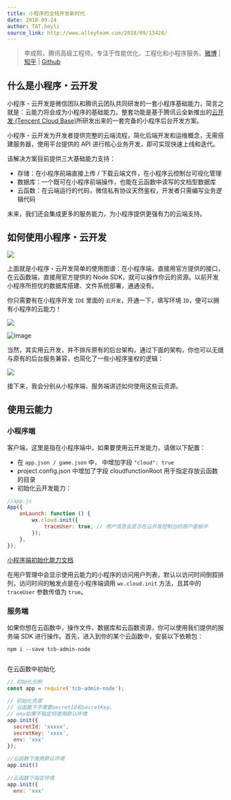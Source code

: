 ```yaml
---
title: 小程序的全栈开发新时代
date: 2018-09-24
author: TAT.heyli
source_link: http://www.alloyteam.com/2018/09/13428/
---
```


<!-- {% raw %} - for jekyll -->

> 李成熙，腾讯高级工程师。专注于性能优化、工程化和小程序服务。[微博](https://weibo.com/leehkfs/) \| [知乎](https://www.zhihu.com/people/leehey/) \| [Github](https://github.com/lcxfs1991)

## 什么是小程序・云开发

小程序・云开发是微信团队和腾讯云团队共同研发的一套小程序基础能力，简言之就是：云能力将会成为小程序的基础能力。整套功能是基于腾讯云全新推出的[云开发 (Tencent Cloud Base)](https://cloud.tencent.com/product/tcb)所研发出来的一套完备的小程序后台开发方案。

小程序・云开发为开发者提供完整的云端流程，简化后端开发和运维概念，无需搭建服务器，使用平台提供的 API 进行核心业务开发，即可实现快速上线和迭代。

该解决方案目前提供三大基础能力支持：

-   存储：在小程序前端直接上传 / 下载云端文件，在小程序云控制台可视化管理
-   数据库：一个既可在小程序前端操作，也能在云函数中读写的文档型数据库
-   云函数：在云端运行的代码，微信私有协议天然鉴权，开发者只需编写业务逻辑代码

未来，我们还会集成更多的服务能力，为小程序提供更强有力的云端支持。

## 如何使用小程序・云开发

![](https://ask.qcloudimg.com/draft/1011618/v0cgtzsdav.png)

上面就是小程序・云开发简单的使用图谱：在小程序端，直接用官方提供的接口，在云函数端，直接用官方提供的 Node SDK，就可以操作你云的资源。以前开发小程序所担忧的数据库搭建、文件系统部署，通通没有。

你只需要有在小程序开发 `IDE` 里面的 `云开发`，开通一下，填写环境 `ID`，便可以拥有小程序的云能力！

![](https://ask.qcloudimg.com/draft/1011618/u4al25m5ub.png)

![image](https://ask.qcloudimg.com/draft/1011618/853vr3fift.png)

当然，其实用云开发，并不排斥原有的后台架构，通过下面的架构，你也可以无缝与原有的后台服务兼容，也简化了一些小程序鉴权的逻辑：

![](https://ask.qcloudimg.com/draft/1011618/neslk6t8dr.png)

接下来，我会分别从小程序端、服务端讲述如何使用这些云资源。

## 使用云能力

### 小程序端

客户端，这里是指在小程序端中。如果要使用云开发能力，请做以下配置：

-   在 `app.json / game.json` 中， 中增加字段 `"cloud": true`
-   project.config.json 中增加了字段 cloudfunctionRoot 用于指定存放云函数的目录
-   初始化云开发能力：

```javascript
//app.js
App({
    onLaunch: function () {
        wx.cloud.init({
            traceUser: true, // 用户信息会显示在云开发控制台的用户面板中
        });
    },
});
```

[小程序端初始化能力文档](https://developers.weixin.qq.com/miniprogram/dev/wxcloud/reference-client-api/init.html)

在用户管理中会显示使用云能力的小程序的访问用户列表，默认以访问时间倒叙排列，访问时间的触发点是在小程序端调用 `wx.cloud.init` 方法，且其中的 `traceUser` 参数传值为 `true`。

### 服务端

如果你想在云函数中，操作文件、数据库和云函数资源，你可以使用我们提供的服务端 SDK 进行操作。首先，进入到你的某个云函数中，安装以下依赖包：

    npm i --save tcb-admin-node
     

在云函数中初始化

```javascript
// 初始化示例
const app = require('tcb-admin-node');
 
// 初始化资源
// 云函数下不需要secretId和secretKey。
// env如果不指定将使用默认环境
app.init({
  secretId: 'xxxxx',
  secretKey: 'xxxx', 
  env: 'xxx'
});
 
//云函数下使用默认环境
app.init()
 
//云函数下指定环境
app.init({
  env: 'xxx'
```


<!-- {% endraw %} - for jekyll -->